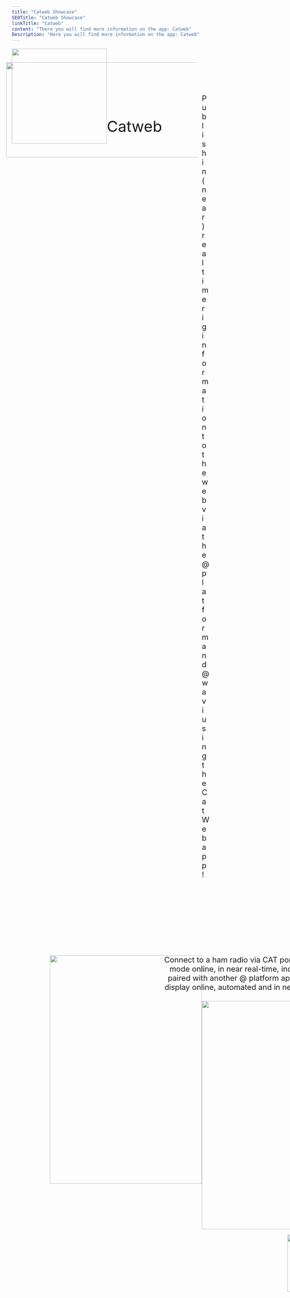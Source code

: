 ```yaml
---
title: "Catweb Showcase"
SEOTitle: "Catweb Showcase"
linkTitle: "Catweb"
content: "There you will find more information on the app: Catweb"
Description: "Here you will find more information on the app: Catweb"
---
```


<div style="margin-top: 100px;"></div>

<img src="/showcase/background.png" style="height: 250px; width: 100vw; margin-left: -15px; margin-top: -50px;"></img>

<img src="/Showcase/catweb-logo.png" style="height: 250px; width: 250px; margin-top: -300px;">
<div style="font-size: 40px; margin-top: -120px; margin-left: 250px;">Catweb</div>

<div style="font-size: 20px; margin-top: -110px; margin-left: 500px;">Publish in (near) real time rig information to the web via the @platform and @wavi using the CatWeb app!</div>

<div style="margin-top: 100px;"></div>
<center>
<row style="display: flex;">
<column>
<img src="/Showcase/catWeb-phone.png" style="height: 600px; width: 400px; margin-top: 100px; margin-left: 100px; margin-right: -100px;">
</column>
<column>
<div style="padding-top: 100px; width: 800px; font-size:20px;"> Connect to a ham radio via CAT port and display the radio frequency and modulation mode online, in near real-time, independently of page refreshes. When CatWeb is paired with another @ platform app, @wavi, CatWeb allows ham radio operators to display online, automated and in near real-time, the frequency and modulation mode they’re using. </div>

<img src="/Showcase/catWeb-wavi.svg" style="height: 600px; ">

<script type="module" src="https://getbadgecdn.azureedge.net/ms-store-badge.bundled.js"></script>

<ms-store-badge productid="9nmrcngrd54z" size="large"></ms-store-badge>

<a href="https://wavi.ng/@wavi">
<img src="/Showcase/wavi-logo.png" target="_blank" style="height: 150px;" >
</img>
</a>
</column>
</row>

</center>

<div style="margin-top: 100px;"></div>
